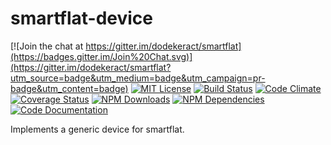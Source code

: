 # smartflat-device

[![Join the chat at https://gitter.im/dodekeract/smartflat](https://badges.gitter.im/Join%20Chat.svg)](https://gitter.im/dodekeract/smartflat?utm_source=badge&utm_medium=badge&utm_campaign=pr-badge&utm_content=badge)
[![MIT License](https://img.shields.io/badge/license-MIT-blue.svg)](http://opensource.org/licenses/MIT)
[![Build Status](https://api.travis-ci.org/dodekeract/smartflat-device.svg)](https://travis-ci.org/dodekeract/smartflat-device/)
[![Code Climate](https://codeclimate.com/github/dodekeract/smartflat-device/badges/gpa.svg)](https://codeclimate.com/github/dodekeract/smartflat-device)
[![Coverage Status](https://coveralls.io/repos/dodekeract/smartflat-device/badge.svg?branch=master&service=github)](https://coveralls.io/github/dodekeract/smartflat-device?branch=master)
[![NPM Downloads](https://img.shields.io/npm/dt/smartflat-device.svg)](https://npmjs.com/package/smartflat-device)
[![NPM Dependencies](https://david-dm.org/dodekeract/smartflat-device.png)](https://david-dm.org/dodekeract/smartflat-device)
[![Code Documentation](https://inch-ci.org/github/dodekeract/smartflat-device.svg)](https://inch-ci.org/github/dodekeract/smartflat-device)

Implements a generic device for smartflat.
